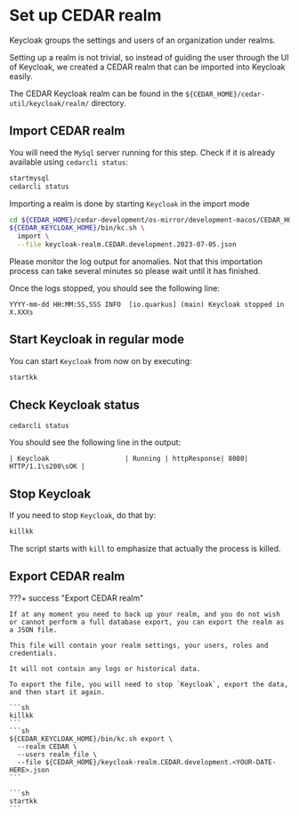# Set up CEDAR realm

Keycloak groups the settings and users of an organization under realms.

Setting up a realm is not trivial, so instead of guiding the user through the UI of Keycloak, we created a CEDAR realm that can be imported into Keycloak easily.

The CEDAR Keycloak realm can be found in the `${CEDAR_HOME}/cedar-util/keycloak/realm/` directory.

## Import CEDAR realm

You will need the `MySql` server running for this step. Check if it is already available using `cedarcli status`:

```sh
startmysql
cedarcli status
```

Importing a realm is done by starting `Keycloak` in the import mode
```sh
cd ${CEDAR_HOME}/cedar-development/os-mirror/development-macos/CEDAR_HOME/keycloak/
${CEDAR_KEYCLOAK_HOME}/bin/kc.sh \
  import \
  --file keycloak-realm.CEDAR.development.2023-07-05.json
```

Please monitor the log output for anomalies. Not that this importation process can take several minutes so please wait until it has finished.

Once the logs stopped, you should see the following line:
```
YYYY-mm-dd HH:MM:SS,SSS INFO  [io.quarkus] (main) Keycloak stopped in X.XXXs
``` 

## Start Keycloak in regular mode

You can start `Keycloak` from now on by executing:

```sh
startkk
```

## Check Keycloak status
```sh
cedarcli status
```

You should see the following line in the output:
```
| Keycloak                   | Running | httpResponse| 8080| HTTP/1.1\s200\sOK |
```


## Stop Keycloak

If you need to stop `Keycloak`, do that by:

```sh
killkk
```

The script starts with `kill` to emphasize that actually the process is killed.

## Export CEDAR realm

???+ success "Export CEDAR realm"

    If at any moment you need to back up your realm, and you do not wish or cannot perform a full database export, you can export the realm as a JSON file.

    This file will contain your realm settings, your users, roles and credentials.

    It will not contain any logs or historical data.
    
    To export the file, you will need to stop `Keycloak`, export the data, and then start it again. 

    ```sh
    killkk
    ```
    ```sh
    ${CEDAR_KEYCLOAK_HOME}/bin/kc.sh export \
      --realm CEDAR \
      --users realm_file \
      --file ${CEDAR_HOME}/keycloak-realm.CEDAR.development.<YOUR-DATE-HERE>.json
    ```

    ```sh
    startkk
    ```
 
